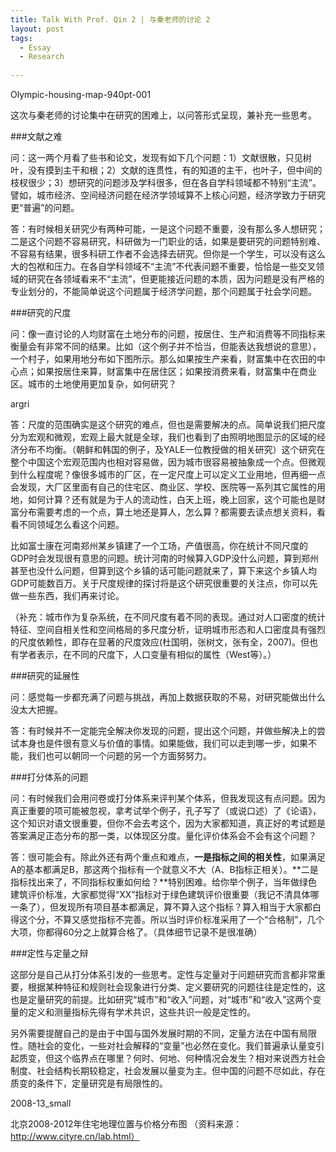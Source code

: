 ```yaml
---
title: Talk With Prof. Qin 2 | 与秦老师的讨论 2
layout: post
tags:
  - Essay
  - Research
  
---
```


Olympic-housing-map-940pt-001

这次与秦老师的讨论集中在研究的困难上，以问答形式呈现，兼补充一些思考。

###文献之难

问：这一两个月看了些书和论文，发现有如下几个问题：1）文献很散，只见树叶，没有摸到主干和根；2）文献的连贯性，有的知道的主干，也叶子，但中间的枝杈很少；3）想研究的问题涉及学科很多，但在各自学科领域都不特别“主流”。譬如，城市经济、空间经济问题在经济学领域算不上核心问题，经济学致力于研究更“普遍”的问题。

答：有时候相关研究少有两种可能，一是这个问题不重要，没有那么多人想研究；二是这个问题不容易研究，科研做为一门职业的话，如果是要研究的问题特别难、不容易有结果，很多科研工作者不会选择去研究。但你是一个学生，可以没有这么大的包袱和压力。在各自学科领域不“主流”不代表问题不重要，恰恰是一些交叉领域的研究在各领域看来不“主流”，但更能接近问题的本质，因为问题是没有严格的专业划分的，不能简单说这个问题属于经济学问题，那个问题属于社会学问题。

###研究的尺度

问：像一直讨论的人均财富在土地分布的问题，按居住、生产和消费等不同指标来衡量会有非常不同的结果。比如（这个例子并不恰当，但能表达我想说的意思），一个村子，如果用地分布如下图所示。那么如果按生产来看，财富集中在农田的中心点；如果按居住来算，财富集中在居住区；如果按消费来看，财富集中在商业区。城市的土地使用更加复杂，如何研究？

argri

答：尺度的范围确实是这个研究的难点，但也是需要解决的点。简单说我们把尺度分为宏观和微观，宏观上最大就是全球，我们也看到了由照明地图显示的区域的经济分布不均衡。（朝鲜和韩国的例子，及YALE一位教授做的相关研究）这个研究在整个中国这个宏观范围内也相对容易做，因为城市很容易被抽象成一个点。但微观到什么程度呢？像很多城市的厂区，在一定尺度上可以定义工业用地，但再细一点会发现，大厂区里面有自己的住宅区、商业区、学校、医院等一系列其它属性的用地，如何计算？还有就是为于人的流动性，白天上班，晚上回家，这个可能也是财富分布需要考虑的一个点，算土地还是算人，怎么算？都需要去读点想关资料，看看不同领域怎么看这个问题。

比如富士康在河南郑州某乡镇建了一个工场，产值很高，你在统计不同尺度的GDP时会发现很有意思的问题。统计河南的时候算入GDP没什么问题，算到郑州甚至也没什么问题，但算到这个乡镇的话可能问题就来了，算下来这个乡镇人均GDP可能数百万。关于尺度规律的探讨将是这个研究很重要的关注点，你可以先做一些东西，我们再来讨论。

（补充：城市作为复杂系统，在不同尺度有着不同的表现。通过对人口密度的统计特征、空间自相关性和空间格局的多尺度分析，证明城市形态和人口密度具有强烈的尺度依赖性，即存在显著的尺度效应(杜国明，张树文，张有全，2007)。但也有学者表示，在不同的尺度下，人口变量有相似的属性（West等）。）

###研究的延展性

问：感觉每一步都充满了问题与挑战，再加上数据获取的不易，对研究能做出什么没太大把握。

答：有时候并不一定能完全解决你发现的问题，提出这个问题，并做些解决上的尝试本身也是件很有意义与价值的事情。如果能做，我们可以走到哪一步，如果不能，我们也可以朝同一个问题的另一个方面努努力。

###打分体系的问题

问：有时候我们会用问卷或打分体系来评判某个体系，但我发现这有点问题。因为真正重要的项可能被忽视，拿考试举个例子，孔子写了（或说口述）了《论语》，这个知识对语文很重要，但你不会去考这个，因为大家都知道，真正好的考试题是答案满足正态分布的那一类，以体现区分度。量化评价体系会不会有这个问题？

答：很可能会有。除此外还有两个重点和难点，**一是指标之间的相关性**，如果满足A的基本都满足B，那这两个指标有一个就意义不大（A、B指标正相关）。**二是指标找出来了，不同指标权重如何给？**特别困难。给你举个例子，当年做绿色建筑评价标准，大家都觉得“XX”指标对于绿色建筑评价很重要（我记不清具体哪一条了），但发现所有项目基本都满足，算不算入这个指标？算入相当于大家都白得这个分，不算又感觉指标不完善。所以当时评价标准采用了一个“合格制”，几个大项，你都得60分之上就算合格了。（具体细节记录不是很准确）

###定性与定量之辩

这部分是自己从打分体系引发的一些思考。定性与定量对于问题研究而言都非常重要，根据某种特征和规则社会现象进行分类、定义要研究的问题往往是定性的，这也是定量研究的前提。比如研究“城市”和“收入”问题，对“城市”和“收入”这两个变量的定义和测量指标先得有学术共识，这些共识一般是定性的。

另外需要提醒自己的是由于中国与国外发展时期的不同，定量方法在中国有局限性。随社会的变化，一些对社会解释的“变量”也必然在变化。我们普遍承认量变引起质变，但这个临界点在哪里？何时、何地、何种情况会发生？相对来说西方社会制度、社会结构长期较稳定，社会发展以量变为主。但中国的问题不尽如此，存在质变的条件下，定量研究是有局限性的。

2008-13_small

北京2008-2012年住宅地理位置与价格分布图 （资料来源：http://www.cityre.cn/lab.html）

